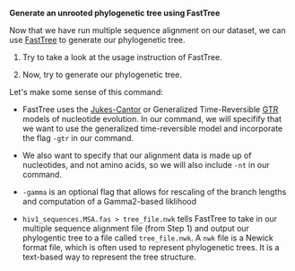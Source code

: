 <script>
import Link from "$components/Link.svelte";
import Execute from "$components/Execute.svelte";
</script>

**Generate an unrooted phylogenetic tree using FastTree**

Now that we have run multiple sequence alignment on our dataset, we can use [FastTree](https://morgannprice.github.io/fasttree/) to generate our phylogenetic tree.

1. Try <Execute command="FastTree" inline /> to
take a look at the usage instruction of FastTree.

2. Now, try <Execute command="FastTree -gtr -nt -gamma hiv1_sequences.MSA.fas > tree_file.nwk
" inline /> to generate our phylogenetic tree.

Let's make some sense of this command:

- FastTree uses the [Jukes-Cantor](https://en.wikipedia.org/wiki/Models_of_DNA_evolution#JC69_model_(Jukes_and_Cantor_1969)) or Generalized Time-Reversible [GTR](https://en.wikipedia.org/wiki/Substitution_model#Generalised_time_reversible) models of nucleotide evolution. In our command, we will specifify that we want to use the generalized time-reversible model and incorporate the flag `-gtr` in our command. 

- We also want to specify that our alignment data is made up of nucleotides, and not amino acids, so we will also include `-nt` in our command.

- `-gamma` is an optional flag that allows for rescaling of the branch lengths and computation of a Gamma2-based liklihood

- `hiv1_sequences.MSA.fas > tree_file.nwk` tells FastTree to take in our multiple sequence alignment file (from Step 1) and output our phylogentic tree to a file called `tree_file.nwk`. A `nwk` file is a Newick format file, which is often used to represent phylogenetic trees. It is a text-based way to represent the tree structure.

